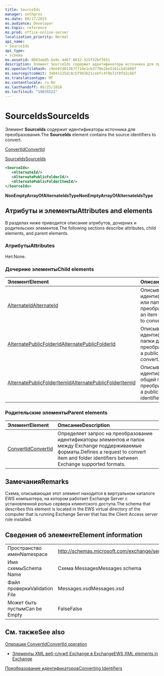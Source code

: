 ```yaml
---
title: SourceIds
manager: sethgros
ms.date: 09/17/2015
ms.audience: Developer
ms.topic: reference
ms.prod: office-online-server
localization_priority: Normal
api_name:
- SourceIds
api_type:
- schema
ms.assetid: 0043abd5-ba9c-4d67-8832-325f32bf7651
description: Элемент SourceIds содержит идентификаторы источника для преобразования.
ms.openlocfilehash: c9ee9fd01367f714e1cb3770e2be5161cb45d98f
ms.sourcegitcommit: 34041125dc8c5f993b21cebfc4f8b72f0fd2cb6f
ms.translationtype: MT
ms.contentlocale: ru-RU
ms.lasthandoff: 06/25/2018
ms.locfileid: "19835522"
---
```

# <a name="sourceids"></a><span data-ttu-id="682ae-103">SourceIds</span><span class="sxs-lookup"><span data-stu-id="682ae-103">SourceIds</span></span>

<span data-ttu-id="682ae-104">Элемент **SourceIds** содержит идентификаторы источника для преобразования.</span><span class="sxs-lookup"><span data-stu-id="682ae-104">The **SourceIds** element contains the source identifiers to convert.</span></span> 
  
[<span data-ttu-id="682ae-105">ConvertId</span><span class="sxs-lookup"><span data-stu-id="682ae-105">ConvertId</span></span>](convertid.md)
  
[<span data-ttu-id="682ae-106">SourceIds</span><span class="sxs-lookup"><span data-stu-id="682ae-106">SourceIds</span></span>](sourceids.md)
  
```xml
<SourceIds>
   <AlternateId/>
   <AlternatePublicFolderId/>
   <AlternatePublicFolderItemId/>
</SourceIds>
```

 <span data-ttu-id="682ae-107">**NonEmptyArrayOfAlternateIdsType**</span><span class="sxs-lookup"><span data-stu-id="682ae-107">**NonEmptyArrayOfAlternateIdsType**</span></span>
## <a name="attributes-and-elements"></a><span data-ttu-id="682ae-108">Атрибуты и элементы</span><span class="sxs-lookup"><span data-stu-id="682ae-108">Attributes and elements</span></span>

<span data-ttu-id="682ae-109">В разделах ниже приводится описание атрибутов, дочерних и родительских элементов.</span><span class="sxs-lookup"><span data-stu-id="682ae-109">The following sections describe attributes, child elements, and parent elements.</span></span>
  
### <a name="attributes"></a><span data-ttu-id="682ae-110">Атрибуты</span><span class="sxs-lookup"><span data-stu-id="682ae-110">Attributes</span></span>

<span data-ttu-id="682ae-111">Нет.</span><span class="sxs-lookup"><span data-stu-id="682ae-111">None.</span></span>
  
### <a name="child-elements"></a><span data-ttu-id="682ae-112">Дочерние элементы</span><span class="sxs-lookup"><span data-stu-id="682ae-112">Child elements</span></span>

|<span data-ttu-id="682ae-113">**Элемент**</span><span class="sxs-lookup"><span data-stu-id="682ae-113">**Element**</span></span>|<span data-ttu-id="682ae-114">**Описание**</span><span class="sxs-lookup"><span data-stu-id="682ae-114">**Description**</span></span>|
|:-----|:-----|
|[<span data-ttu-id="682ae-115">AlternateId</span><span class="sxs-lookup"><span data-stu-id="682ae-115">AlternateId</span></span>](alternateid.md) <br/> |<span data-ttu-id="682ae-116">Описывает идентификатор элемента или папки для преобразования.</span><span class="sxs-lookup"><span data-stu-id="682ae-116">Describes an item or folder identifier to convert.</span></span>  <br/> |
|[<span data-ttu-id="682ae-117">AlternatePublicFolderId</span><span class="sxs-lookup"><span data-stu-id="682ae-117">AlternatePublicFolderId</span></span>](alternatepublicfolderid.md) <br/> |<span data-ttu-id="682ae-118">Описывает идентификатор общей папки для преобразования.</span><span class="sxs-lookup"><span data-stu-id="682ae-118">Describes a public folder identifier to convert.</span></span>  <br/> |
|[<span data-ttu-id="682ae-119">AlternatePublicFolderItemId</span><span class="sxs-lookup"><span data-stu-id="682ae-119">AlternatePublicFolderItemId</span></span>](alternatepublicfolderitemid.md) <br/> |<span data-ttu-id="682ae-120">Описывает идентификатор элемента общей папки для преобразования.</span><span class="sxs-lookup"><span data-stu-id="682ae-120">Describes a public folder item identifier to convert.</span></span>  <br/> |
   
### <a name="parent-elements"></a><span data-ttu-id="682ae-121">Родительские элементы</span><span class="sxs-lookup"><span data-stu-id="682ae-121">Parent elements</span></span>

|<span data-ttu-id="682ae-122">**Элемент**</span><span class="sxs-lookup"><span data-stu-id="682ae-122">**Element**</span></span>|<span data-ttu-id="682ae-123">**Описание**</span><span class="sxs-lookup"><span data-stu-id="682ae-123">**Description**</span></span>|
|:-----|:-----|
|[<span data-ttu-id="682ae-124">ConvertId</span><span class="sxs-lookup"><span data-stu-id="682ae-124">ConvertId</span></span>](convertid.md) <br/> |<span data-ttu-id="682ae-125">Определяет запрос на преобразование идентификаторы элементов и папок между Exchange поддерживаемые форматы.</span><span class="sxs-lookup"><span data-stu-id="682ae-125">Defines a request to convert item and folder identifiers between Exchange supported formats.</span></span>  <br/> |
   
## <a name="remarks"></a><span data-ttu-id="682ae-126">Замечания</span><span class="sxs-lookup"><span data-stu-id="682ae-126">Remarks</span></span>

<span data-ttu-id="682ae-127">Схема, описывающая этот элемент находится в виртуальном каталоге EWS компьютера, на котором работает Exchange Server с установленной ролью сервера клиентского доступа.</span><span class="sxs-lookup"><span data-stu-id="682ae-127">The schema that describes this element is located in the EWS virtual directory of the computer that is running Exchange Server that has the Client Access server role installed.</span></span>
  
## <a name="element-information"></a><span data-ttu-id="682ae-128">Сведения об элементе</span><span class="sxs-lookup"><span data-stu-id="682ae-128">Element information</span></span>

|||
|:-----|:-----|
|<span data-ttu-id="682ae-129">Пространство имен</span><span class="sxs-lookup"><span data-stu-id="682ae-129">Namespace</span></span>  <br/> |http://schemas.microsoft.com/exchange/services/2006/messages  <br/> |
|<span data-ttu-id="682ae-130">Имя схемы</span><span class="sxs-lookup"><span data-stu-id="682ae-130">Schema Name</span></span>  <br/> |<span data-ttu-id="682ae-131">Схема Messages</span><span class="sxs-lookup"><span data-stu-id="682ae-131">Messages schema</span></span>  <br/> |
|<span data-ttu-id="682ae-132">Файл проверки</span><span class="sxs-lookup"><span data-stu-id="682ae-132">Validation File</span></span>  <br/> |<span data-ttu-id="682ae-133">Messages.xsd</span><span class="sxs-lookup"><span data-stu-id="682ae-133">Messages.xsd</span></span>  <br/> |
|<span data-ttu-id="682ae-134">Может быть пустым</span><span class="sxs-lookup"><span data-stu-id="682ae-134">Can be Empty</span></span>  <br/> |<span data-ttu-id="682ae-135">False</span><span class="sxs-lookup"><span data-stu-id="682ae-135">False</span></span>  <br/> |
   
## <a name="see-also"></a><span data-ttu-id="682ae-136">См. также</span><span class="sxs-lookup"><span data-stu-id="682ae-136">See also</span></span>



[<span data-ttu-id="682ae-137">Операция ConvertId</span><span class="sxs-lookup"><span data-stu-id="682ae-137">ConvertId operation</span></span>](convertid-operation.md)


- [<span data-ttu-id="682ae-138">Элементы XML веб-служб Exchange в Exchange</span><span class="sxs-lookup"><span data-stu-id="682ae-138">EWS XML elements in Exchange</span></span>](ews-xml-elements-in-exchange.md)


[<span data-ttu-id="682ae-139">Преобразование идентификаторов</span><span class="sxs-lookup"><span data-stu-id="682ae-139">Converting Identifiers</span></span>](http://msdn.microsoft.com/library/a5391746-b6ef-4f48-8fc8-8255258651aa%28Office.15%29.aspx)

